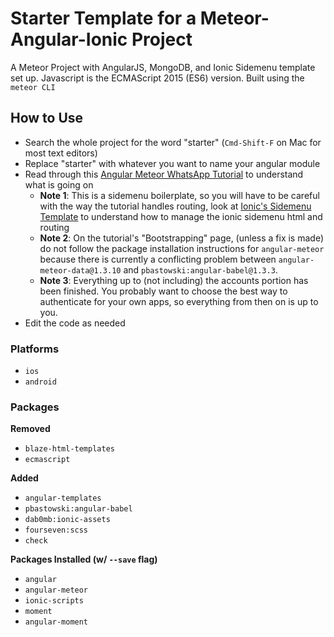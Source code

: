 # Starter Template for a Meteor-Angular-Ionic Project
A Meteor Project with AngularJS, MongoDB, and Ionic Sidemenu template set up. Javascript is the ECMAScript 2015 (ES6) version.
Built using the `meteor CLI`

## How to Use
* Search the whole project for the word "starter" (`Cmd-Shift-F` on Mac for most text editors)
* Replace "starter" with whatever you want to name your angular module
* Read through this [Angular Meteor WhatsApp Tutorial](http://www.angular-meteor.com/tutorials/whatsapp/meteor/authentication "Angular Meteor WhatsApp Tutorial") to understand what is going on
    * **Note 1**: This is a sidemenu boilerplate, so you will have to be careful with the way the tutorial handles routing, look at [Ionic's Sidemenu Template](https://github.com/driftyco/ionic-starter-sidemenu "Ionic Sidemenu Starter Template") to understand how to manage the ionic sidemenu html and routing
    * **Note 2**: On the tutorial's "Bootstrapping" page, (unless a fix is made) do not follow the package installation instructions for `angular-meteor` because there is currently a conflicting problem between `angular-meteor-data@1.3.10` and `pbastowski:angular-babel@1.3.3`.
    * **Note 3**: Everything up to (not including) the accounts portion has been finished. You probably want to choose the best way to authenticate for your own apps, so everything from then on is up to you.
* Edit the code as needed

### Platforms
* `ios`
* `android`

### Packages
**Removed**
* `blaze-html-templates`
* `ecmascript`

**Added**
* `angular-templates`
* `pbastowski:angular-babel`
* `dab0mb:ionic-assets`
* `fourseven:scss`
* `check`

**Packages Installed (w/ `--save` flag)**
* `angular`
* `angular-meteor`
* `ionic-scripts`
* `moment`
* `angular-moment`
